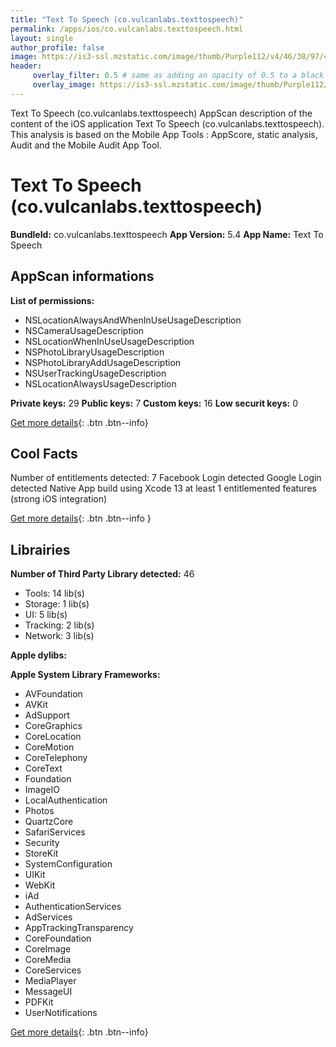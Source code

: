 ```yaml
---
title: "Text To Speech (co.vulcanlabs.texttospeech)"
permalink: /apps/ios/co.vulcanlabs.texttospeech.html
layout: single
author_profile: false
image: https://is3-ssl.mzstatic.com/image/thumb/Purple112/v4/46/38/97/463897c9-4560-6a6b-f8ea-20c0b9f3a2c0/AppIcon-1x_U007emarketing-0-6-0-85-220.png/512x512bb.jpg
header: 
     overlay_filter: 0.5 # same as adding an opacity of 0.5 to a black background
     overlay_image: https://is3-ssl.mzstatic.com/image/thumb/Purple112/v4/46/38/97/463897c9-4560-6a6b-f8ea-20c0b9f3a2c0/AppIcon-1x_U007emarketing-0-6-0-85-220.png/512x512bb.jpg
---
```

Text To Speech (co.vulcanlabs.texttospeech) AppScan description of the content of the iOS application Text To Speech (co.vulcanlabs.texttospeech). This analysis is based on the Mobile App Tools : AppScore, static analysis, Audit and the Mobile Audit App Tool.

# Text To Speech (co.vulcanlabs.texttospeech)

**BundleId:** co.vulcanlabs.texttospeech
**App Version:** 5.4
**App Name:** Text To Speech


## AppScan informations 

**List of permissions:** 
- NSLocationAlwaysAndWhenInUseUsageDescription
- NSCameraUsageDescription
- NSLocationWhenInUseUsageDescription
- NSPhotoLibraryUsageDescription
- NSPhotoLibraryAddUsageDescription
- NSUserTrackingUsageDescription
- NSLocationAlwaysUsageDescription
  
  
**Private keys:** 29
**Public keys:** 7
**Custom keys:** 16
**Low securit keys:** 0
  
[Get more details](/pricing.html){: .btn .btn--info}

## Cool Facts

Number of entitlements detected: 7
Facebook Login detected
Google Login detected
Native App
build using Xcode 13
at least 1 entitlemented features (strong iOS integration)
  
[Get more details](/pricing.html){: .btn .btn--info }

## Librairies 
**Number of Third Party Library detected:** 46
- Tools: 14 lib(s)
- Storage: 1 lib(s)
- UI: 5 lib(s)
- Tracking: 2 lib(s)
- Network: 3 lib(s)


**Apple dylibs:**


**Apple System Library Frameworks:**
- AVFoundation
- AVKit
- AdSupport
- CoreGraphics
- CoreLocation
- CoreMotion
- CoreTelephony
- CoreText
- Foundation
- ImageIO
- LocalAuthentication
- Photos
- QuartzCore
- SafariServices
- Security
- StoreKit
- SystemConfiguration
- UIKit
- WebKit
- iAd
- AuthenticationServices
- AdServices
- AppTrackingTransparency
- CoreFoundation
- CoreImage
- CoreMedia
- CoreServices
- MediaPlayer
- MessageUI
- PDFKit
- UserNotifications


  
[Get more details](/pricing.html){: .btn .btn--info}

